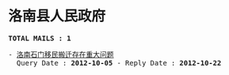 # 洛南县人民政府
<pre><b>TOTAL MAILS : 1</b></pre>
<pre>
- <a href="../../categories/mails/1418.md">洛南石门移民搬迁存在重大问题</a><br/>  Query Date : <b>2012-10-05</b> - Reply Date : <b>2012-10-22</b>
</pre>